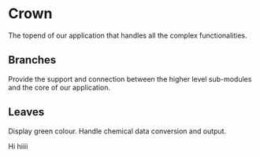# Crown

The topend of our application that handles all the complex functionalities.

## Branches

Provide the support and connection between the higher level sub-modules and the core of our application.

## Leaves

Display green colour.
Handle chemical data conversion and output.


Hi hiiii 